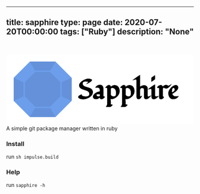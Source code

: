 
---
title: sapphire
type: page
date: 2020-07-20T00:00:00
tags: ["Ruby"]
description: "None"
---


<br>

![alt text](https://raw.githubusercontent.com/jakeroggenbuck/sapphire/master/sapphire.png)
<br>A simple git package manager written in ruby

### Install
run `sh impulse.build`

### Help
run `sapphire -h`
